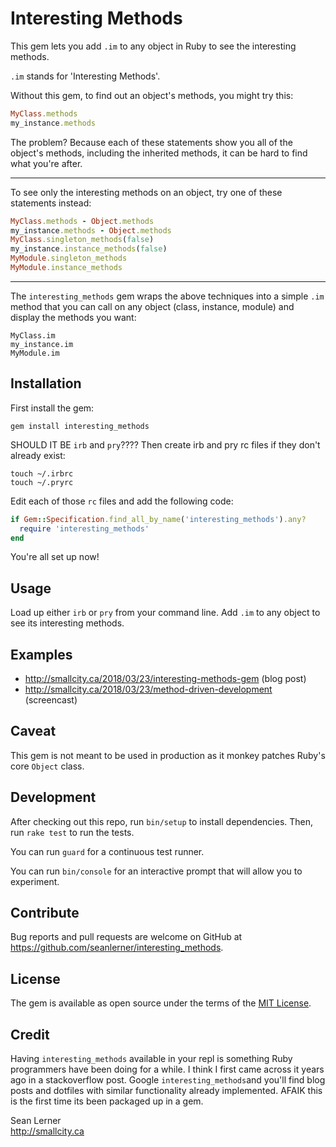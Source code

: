 # Interesting Methods

This gem lets you add `.im` to any object in Ruby to see the interesting methods.

`.im` stands for 'Interesting Methods'.

Without this gem, to find out an object's methods, you might try this:

```ruby
MyClass.methods
my_instance.methods
```

The problem? Because each of these statements show you all of the object's methods, including the inherited methods, it can be hard to find what you're after. 

---

To see only the interesting methods on an object, try one of these statements instead:

```ruby
MyClass.methods - Object.methods
my_instance.methods - Object.methods
MyClass.singleton_methods(false)
my_instance.instance_methods(false)
MyModule.singleton_methods
MyModule.instance_methods
```

---

The `interesting_methods` gem wraps the above techniques into a simple `.im` method that you can call on any object (class, instance, module) and display the methods you want:

```
MyClass.im
my_instance.im
MyModule.im
```

## Installation

First install the gem:

```shell
gem install interesting_methods
```
SHOULD IT BE `irb` and `pry`????
Then create irb and pry rc files if they don't already exist:

```shell
touch ~/.irbrc
touch ~/.pryrc
```

Edit each of those `rc` files and add the following code:

```ruby
if Gem::Specification.find_all_by_name('interesting_methods').any?
  require 'interesting_methods'
end
```

You're all set up now!

## Usage

Load up either `irb` or `pry` from your command line.
Add `.im` to any object to see its interesting methods.

## Examples

- <http://smallcity.ca/2018/03/23/interesting-methods-gem> (blog post)
- <http://smallcity.ca/2018/03/23/method-driven-development> (screencast)

## Caveat

This gem is not meant to be used in production as it monkey patches Ruby's core `Object` class.

## Development

After checking out this repo, run `bin/setup` to install dependencies. Then, run `rake test` to run the tests.

You can run `guard` for a continuous test runner.

You can run `bin/console` for an interactive prompt that will allow you to experiment.

## Contribute

Bug reports and pull requests are welcome on GitHub at https://github.com/seanlerner/interesting_methods.

## License

The gem is available as open source under the terms of the [MIT License](https://opensource.org/licenses/MIT).

## Credit

Having `interesting_methods` available in your repl is something Ruby programmers have been doing for a while. I think I first came across it years ago in a stackoverflow post. Google `interesting_methods`and you'll find blog posts and dotfiles with similar functionality already implemented. AFAIK this is the first time its been packaged up in a gem.

Sean Lerner<br>
http://smallcity.ca
